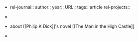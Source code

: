 - rel-journal::
  author::
  year::
  URL::
  tags:: article
  rel-projects::

-
- about [[Philip K Dick]]'s novel [[The Man in the High Castle]]
-
